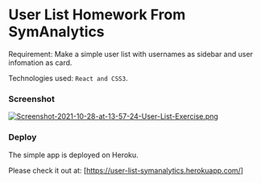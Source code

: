 # User List Homework From SymAnalytics

Requirement: Make a simple user list with usernames as sidebar and user infomation as card.

Technologies used: `React and CSS3`.

### Screenshot

[![Screenshot-2021-10-28-at-13-57-24-User-List-Exercise.png](https://i.postimg.cc/PJ17YTZb/Screenshot-2021-10-28-at-13-57-24-User-List-Exercise.png)](https://postimg.cc/5QNpMcsj)

### Deploy

The simple app is deployed on Heroku.

Please check it out at: [https://user-list-symanalytics.herokuapp.com/]
